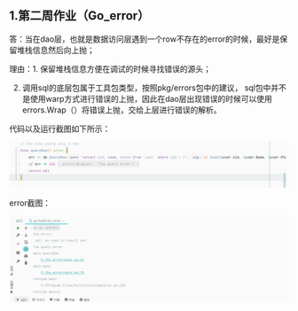 ## 1.第二周作业（Go_error）

答：当在dao层，也就是数据访问层遇到一个row不存在的error的时候，最好是保留堆栈信息然后向上抛；

理由：1. 保留堆栈信息方便在调试的时候寻找错误的源头；

2. 调用sql的底层包属于工具包类型，按照pkg/errors包中的建议， sql包中并不是使用warp方式进行错误的上抛，因此在dao层出现错误的时候可以使用errors.Wrap（）将错误上抛，交给上层进行错误的解析。

代码以及运行截图如下所示：

![](Go_error/img/%E5%B1%8F%E5%B9%95%E6%88%AA%E5%9B%BE%202021-07-23%20220004.png)

error截图：

![](Go_error/img/%E5%B1%8F%E5%B9%95%E6%88%AA%E5%9B%BE%202021-07-23%20220114.png)

